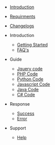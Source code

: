 - [Introduction](introduction)
- [Requirments](requirments)
- [Changelogs](changelog)


- Introduction
    - [Getting Started](/introduction/getting-started/)
    - [FAQ's](/introduction/faq's/)


- Guide
    - [Jquery code](/guide/jquery-code/)
    - [PHP Code](/guide/php-code/)
    - [Python Code](/guide/python-code/)
    - [Javascript Code](/guide/javascript-code/)
    - [Java Code](/guide/java-code/)
    - [C# Code](/guide/c#-code/)


- Response
    - [Success](/response/success/)
    - [Error](/response/error/)


- Support
    - [Help](/support/help/)

